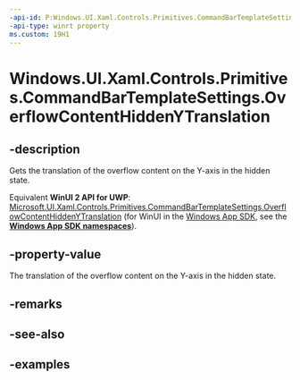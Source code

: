 ```yaml
---
-api-id: P:Windows.UI.Xaml.Controls.Primitives.CommandBarTemplateSettings.OverflowContentHiddenYTranslation
-api-type: winrt property
ms.custom: 19H1
---
```


<!-- Property syntax.
public double OverflowContentHiddenYTranslation { get; }
-->

# Windows.UI.Xaml.Controls.Primitives.CommandBarTemplateSettings.OverflowContentHiddenYTranslation

## -description

Gets the translation of the overflow content on the Y-axis in the hidden state.

Equivalent **WinUI 2 API for UWP**: [Microsoft.UI.Xaml.Controls.Primitives.CommandBarTemplateSettings.OverflowContentHiddenYTranslation](/windows/winui/api/microsoft.ui.xaml.controls.primitives.commandbartemplatesettings.overflowcontenthiddenytranslation) (for WinUI in the [Windows App SDK](/windows/apps/windows-app-sdk/), see the **[Windows App SDK namespaces](/windows/windows-app-sdk/api/winrt/)**).

## -property-value

The translation of the overflow content on the Y-axis in the hidden state.

## -remarks

## -see-also

## -examples

